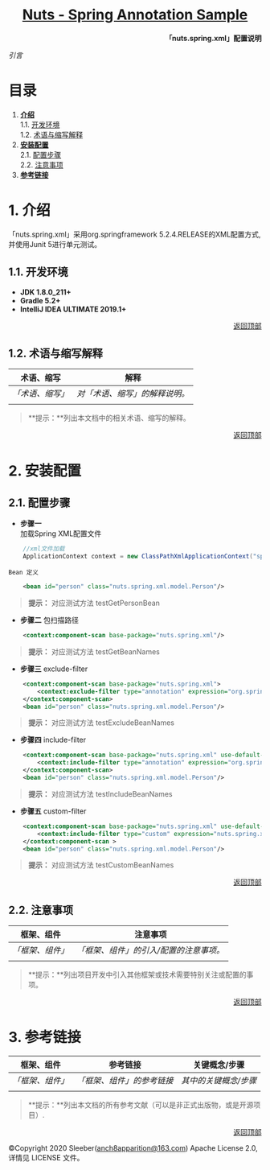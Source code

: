 <h1 align="center"><a href="README.md">Nuts - Spring Annotation Sample</a></h1>  

**<p align="right">「nuts.spring.xml」配置说明</p>**
*引言*   
# <a id="nav">目录</a>

1. **[介绍](#info)**  
    1.1. [开发环境](#dev)  
    1.2. [术语与缩写解释](#word)
2. **[安装配置](#config)**  
    2.1. [配置步骤](#step)  
    2.2. [注意事项](#focus) 
3. **[参考链接](#ref)** 

# <a id="info">1. 介绍</a>
「nuts.spring.xml」采用org.springframework 5.2.4.RELEASE的XML配置方式, 并使用Junit 5进行单元测试。 

## <a id="dev">1.1. 开发环境</a>  
- **JDK 1.8.0_211+**
- **Gradle 5.2+**
- **IntelliJ IDEA ULTIMATE 2019.1+**

<p align="right"><a href="#">返回顶部</a></p>  

## <a id="word">1.2. 术语与缩写解释</a>  
| 术语、缩写                                                    | 解释                                                         |
| ------------------------------------------------------------ | ------------------------------------------------------------ |
| *「术语、缩写」* | *对「术语、缩写」的解释说明。*  |
|  |  |
> **提示：**列出本文档中的相关术语、缩写的解释。

<p align="right"><a href="#">返回顶部</a></p>  

# <a id="config">2. 安装配置</a>
## <a id="step">2.1. 配置步骤</a>  

+ **步骤一**  
    加载Spring XML配置文件
```java
    //xml文件加载
    ApplicationContext context = new ClassPathXmlApplicationContext("spring-beans.xml");
```  
    Bean 定义
```xml
    <bean id="person" class="nuts.spring.xml.model.Person"/>
```  
> **提示：** 对应测试方法 testGetPersonBean  

+ **步骤二** 
    包扫描路径
```xml
    <context:component-scan base-package="nuts.spring.xml"/>
```  
> **提示：** 对应测试方法 testGetBeanNames  

+ **步骤三** 
    exclude-filter
```xml
    <context:component-scan base-package="nuts.spring.xml">
        <context:exclude-filter type="annotation" expression="org.springframework.stereotype.Controller"/>
    </context:component-scan>
    <bean id="person" class="nuts.spring.xml.model.Person"/>
```  
> **提示：** 对应测试方法 testExcludeBeanNames  


+ **步骤四** 
    include-filter
```xml
    <context:component-scan base-package="nuts.spring.xml" use-default-filters="false">
        <context:include-filter type="annotation" expression="org.springframework.stereotype.Service"/>
    </context:component-scan>
    <bean id="person" class="nuts.spring.xml.model.Person"/>
```  
> **提示：** 对应测试方法 testIncludeBeanNames  


+ **步骤五** 
    custom-filter
```xml
    <context:component-scan base-package="nuts.spring.xml" use-default-filters="false">
        <context:include-filter type="custom" expression="nuts.spring.xml.util.CustomerFilter"/>
    </context:component-scan >
    <bean id="person" class="nuts.spring.xml.model.Person"/>
```  
> **提示：** 对应测试方法 testCustomBeanNames  


<p align="right"><a href="#">返回顶部</a></p>  

## <a id="focus">2.2. 注意事项</a>
| 框架、组件                                                    | 注意事项                                                      |
| ------------------------------------------------------------ | ------------------------------------------------------------ |
| *「框架、组件」* | *「框架、组件」的引入/配置的注意事项。*  |
|  |  |

> **提示：**列出项目开发中引入其他框架或技术需要特别关注或配置的事项。

<p align="right"><a href="#">返回顶部</a></p>  

# <a id="ref">3. 参考链接</a>  
| 框架、组件                                                    | 参考链接                                                      | 关键概念/步骤                                                 |
| ------------------------------------------------------------ | ------------------------------------------------------------ | ------------------------------------------------------------ |
| *「框架、组件」*  | *「框架、组件」的参考链接*  |  *其中的关键概念/步骤*  |
|  |  |  |

> **提示：**列出本文档的所有参考文献（可以是非正式出版物，或是开源项目）.  

<p align="right"><a href="#">返回顶部</a></p>  

&copy;Copyright 2020 Sleeber(anch8apparition@163.com) Apache License 2.0, 详情见 LICENSE 文件。
